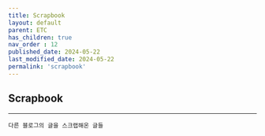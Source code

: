 ```yaml
---
title: Scrapbook
layout: default
parent: ETC
has_children: true
nav_order : 12
published_date: 2024-05-22
last_modified_date: 2024-05-22
permalink: 'scrapbook'
---
```


## Scrapbook

---

`다른 블로그의 글을 스크랩해온 글들`